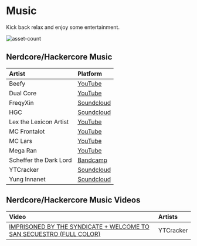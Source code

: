# Music

Kick back relax and enjoy some entertainment.

![asset-count](https://img.shields.io/badge/Tools%20%26%20Resources%20Available-12-3c85d4?style=for-the-badge)

## Nerdcore/Hackercore Music

| Artist | Platform |
| :--- | :--- |
| Beefy | [YouTube](https://www.youtube.com/c/Beefy/videos) |
| Dual Core | [YouTube](https://www.youtube.com/user/dualcoremusic) |
| FreqyXin | [Soundcloud](https://soundcloud.com/freqyxin) |
| HGC | [Soundcloud](https://soundcloud.com/888hgc) |
| Lex the Lexicon Artist | [YouTube](https://www.youtube.com/c/TheLexiconArtist) |
| MC Frontalot | [YouTube](https://www.youtube.com/c/MCFrontalotOFFICIAL) |
| MC Lars | [YouTube](https://www.youtube.com/c/horrisrecords) |
| Mega Ran | [YouTube](https://www.youtube.com/c/megaran) |
| Scheffer the Dark Lord | [Bandcamp](https://schafferthedarklord.bandcamp.com/) |
| YTCracker | [Soundcloud](https://soundcloud.com/ytcracker) |
| Yung Innanet | [Soundcloud](https://soundcloud.com/queed-inc) |

## Nerdcore/Hackercore Music Videos

| Video | Artists |
| :--- | :--- | 
| [IMPRISONED BY THE SYNDICATE + WELCOME TO SAN SECUESTRO (FULL COLOR)](https://www.youtube.com/watch?v=6ot2FFc_Qq4) | YTCracker |

